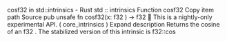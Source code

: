 cosf32 in std::intrinsics - Rust
std
::
intrinsics
Function
cosf32
Copy item path
Source
pub unsafe fn cosf32(x:
f32
) ->
f32
🔬
This is a nightly-only experimental API. (
core_intrinsics
)
Expand description
Returns the cosine of an
f32
.
The stabilized version of this intrinsic is
f32::cos